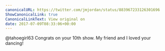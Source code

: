 ```yaml
---
canonicalURL: https://twitter.com/jmjordan/status/883967233126301696
ShowCanonicalLink: true
CanonicalLinkText: View original on
date: 2017-07-09T08:33:06+00:00
---
```

@tahoegirl63 Congrats on your 10th show. My friend and I loved your dancing!